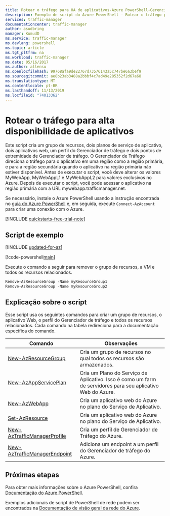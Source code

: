 ```yaml
---
title: Rotear o tráfego para HA de aplicativos-Azure PowerShell-Gerenciador de tráfego
description: Exemplo de script do Azure PowerShell – Rotear o tráfego para alta disponibilidade de aplicativos
services: traffic-manager
documentationcenter: traffic-manager
author: asudbring
manager: KumudD
ms.service: traffic-manager
ms.devlang: powershell
ms.topic: article
ms.tgt_pltfrm: na
ms.workload: traffic-manager
ms.date: 05/16/2017
ms.author: allensu
ms.openlocfilehash: 99768afa9de22767d73576143a5c747be6a3bef9
ms.sourcegitcommit: ae8b23ab3488a2bbbf4c7ad49e285352f2d67a68
ms.translationtype: MT
ms.contentlocale: pt-BR
ms.lasthandoff: 11/13/2019
ms.locfileid: "74013362"
---
```

# <a name="route-traffic-for-high-availability-of-applications"></a>Rotear o tráfego para alta disponibilidade de aplicativos

Este script cria um grupo de recursos, dois planos de serviço de aplicativo, dois aplicativos web, um perfil do Gerenciador de tráfego e dois pontos de extremidade de Gerenciador de tráfego. O Gerenciador de Tráfego direciona o tráfego para o aplicativo em uma região como a região primária, e para a região secundária quando o aplicativo na região primária não estiver disponível. Antes de executar o script, você deve alterar os valores MyWebApp, MyWebAppL1 e MyWebAppL2 para valores exclusivos no Azure. Depois de executar o script, você pode acessar o aplicativo na região primária com a URL mywebapp.trafficmanager.net.

Se necessário, instale o Azure PowerShell usando a instrução encontrada no [guia do Azure PowerShell](https://docs.microsoft.com/powershell/azureps-cmdlets-docs/) e, em seguida, execute `Connect-AzAccount` para criar uma conexão com o Azure.

[!INCLUDE [quickstarts-free-trial-note](../../../includes/quickstarts-free-trial-note.md)]

## <a name="sample-script"></a>Script de exemplo

[!INCLUDE [updated-for-az](../../../includes/updated-for-az.md)]

[!code-powershell[main](../../../powershell_scripts/traffic-manager/direct-traffic-for-increased-application-availability/direct-traffic-for-increased-application-availability.ps1 "Route traffic for high availability")]


Execute o comando a seguir para remover o grupo de recursos, a VM e todos os recursos relacionados.

```powershell
Remove-AzResourceGroup -Name myResourceGroup1
Remove-AzResourceGroup -Name myResourceGroup2
```


## <a name="script-explanation"></a>Explicação sobre o script

Esse script usa os seguintes comandos para criar um grupo de recursos, o aplicativo Web, o perfil do Gerenciador de tráfego e todos os recursos relacionados. Cada comando na tabela redireciona para a documentação específica do comando.

| Comando | Observações |
|---|---|
| [New-AzResourceGroup](/powershell/module/az.resources/new-azresourcegroup)  | Cria um grupo de recursos no qual todos os recursos são armazenados. |
| [New-AzAppServicePlan](/powershell/module/az.websites/new-azappserviceplan) | Cria um Plano do Serviço de Aplicativo. Isso é como um farm de servidores para seu aplicativo Web do Azure. |
| [New-AzWebApp](/powershell/module/az.websites/new-azwebapp) | Cria um aplicativo web do Azure no plano do Serviço de Aplicativo. |
| [Set-AzResource](/powershell/module/az.resources/new-azresource) | Cria um aplicativo web do Azure no plano do Serviço de Aplicativo. |
| [New-AzTrafficManagerProfile](/powershell/module/az.trafficmanager/new-aztrafficmanagerprofile) | Cria um perfil de Gerenciador de Tráfego do Azure. |
| [New-AzTrafficManagerEndpoint](/powershell/module/az.trafficmanager/new-aztrafficmanagerendpoint) | Adiciona um endpoint a um perfil do Gerenciador de tráfego do Azure. |

## <a name="next-steps"></a>Próximas etapas

Para obter mais informações sobre o Azure PowerShell, confira [Documentação do Azure PowerShell](https://docs.microsoft.com/powershell/azure/overview).

Exemplos adicionais de script de PowerShell de rede podem ser encontrados na [Documentação de visão geral da rede do Azure](../powershell-samples.md?toc=%2fazure%2fnetworking%2ftoc.json).
